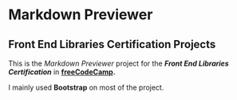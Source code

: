 # Markdown Previewer
## Front End Libraries Certification Projects

This is the *Markdown Previewer* project for the **_Front End Libraries Certification_** in **[freeCodeCamp](https://freecodecamp.org).**

I mainly used **Bootstrap** on most of the project. 

